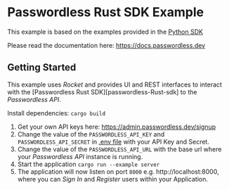 # Passwordless Rust SDK Example

This example is based on the examples provided in the [Python SDK](https://github.com/passwordless/passwordless-python)

Please read the documentation here: https://docs.passwordless.dev

## Getting Started

This example uses *Rocket* and provides UI and REST interfaces to interact with
the [Passwordless Rust SDK][passwordless-Rust-sdk] to the *Passwordless API*.

Install dependencies: `cargo build`

1. Get your own API keys here: https://admin.passwordless.dev/signup
2. Change the value of the `PASSWORDLESS_API_KEY` and `PASSWORDLESS_API_SECRET`
   in [.env file](.env) with your API Key and Secret.
3. Change the value of the `PASSWORDLESS_API_URL`
   with the base url where your *Passwordless API* instance is running.
4. Start the application `cargo run --example server`
5. The application will now listen on port `8000` e.g. http://localhost:8000, where you can *Sign In* and *Register*
   users within your Application.
